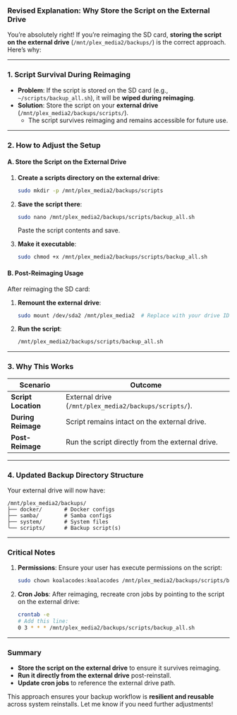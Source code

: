 ### **Revised Explanation: Why Store the Script on the External Drive**

You’re absolutely right! If you’re reimaging the SD card, **storing the script on the external drive** (`/mnt/plex_media2/backups/`) is the correct approach. Here’s why:

---

### **1. Script Survival During Reimaging**
- **Problem**: If the script is stored on the SD card (e.g., `~/scripts/backup_all.sh`), it will be **wiped during reimaging**.  
- **Solution**: Store the script on your **external drive** (`/mnt/plex_media2/backups/scripts/`).  
  - The script survives reimaging and remains accessible for future use.  

---

### **2. How to Adjust the Setup**
#### **A. Store the Script on the External Drive**
1. **Create a scripts directory on the external drive**:  
   ```bash
   sudo mkdir -p /mnt/plex_media2/backups/scripts
   ```
2. **Save the script there**:  
   ```bash
   sudo nano /mnt/plex_media2/backups/scripts/backup_all.sh
   ```
   Paste the script contents and save.  

3. **Make it executable**:  
   ```bash
   sudo chmod +x /mnt/plex_media2/backups/scripts/backup_all.sh
   ```

#### **B. Post-Reimaging Usage**
After reimaging the SD card:  
1. **Remount the external drive**:  
   ```bash
   sudo mount /dev/sda2 /mnt/plex_media2  # Replace with your drive ID
   ```
2. **Run the script**:  
   ```bash
   /mnt/plex_media2/backups/scripts/backup_all.sh
   ```

---

### **3. Why This Works**  
| Scenario | Outcome |  
|----------|---------|  
| **Script Location** | External drive (`/mnt/plex_media2/backups/scripts/`). |  
| **During Reimage** | Script remains intact on the external drive. |  
| **Post-Reimage** | Run the script directly from the external drive. |  

---

### **4. Updated Backup Directory Structure**  
Your external drive will now have:  
```  
/mnt/plex_media2/backups/  
├── docker/       # Docker configs  
├── samba/        # Samba configs  
├── system/       # System files  
└── scripts/      # Backup script(s)  
```

---

### **Critical Notes**  
1. **Permissions**: Ensure your user has execute permissions on the script:  
   ```bash
   sudo chown koalacodes:koalacodes /mnt/plex_media2/backups/scripts/backup_all.sh
   ```
2. **Cron Jobs**: After reimaging, recreate cron jobs by pointing to the script on the external drive:  
   ```bash
   crontab -e  
   # Add this line:  
   0 3 * * * /mnt/plex_media2/backups/scripts/backup_all.sh
   ```

---

### **Summary**  
- **Store the script on the external drive** to ensure it survives reimaging.  
- **Run it directly from the external drive** post-reinstall.  
- **Update cron jobs** to reference the external drive path.  

This approach ensures your backup workflow is **resilient and reusable** across system reinstalls. Let me know if you need further adjustments!
